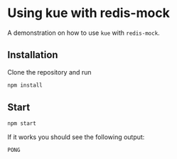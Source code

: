 # Using kue with redis-mock

A demonstration on how to use `kue` with `redis-mock`.

## Installation

Clone the repository and run

```bash
npm install
```

## Start

```bash
npm start
```

If it works you should see the following output:

```
PONG
```
